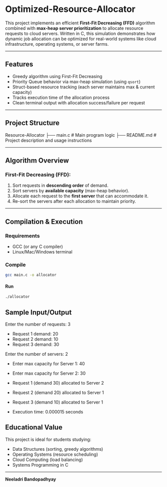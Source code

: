 # Optimized-Resource-Allocator

This project implements an efficient **First-Fit Decreasing (FFD)** algorithm combined with **max-heap server prioritization** to allocate resource requests to cloud servers. Written in C, this simulation demonstrates how dynamic job allocation can be optimized for real-world systems like cloud infrastructure, operating systems, or server farms.

---

##  Features

-  Greedy algorithm using First-Fit Decreasing
-  Priority Queue behavior via max-heap simulation (using `qsort`)
-  Struct-based resource tracking (each server maintains max & current capacity)
-  Tracks execution time of the allocation process
-  Clean terminal output with allocation success/failure per request

---

## Project Structure

 Resource-Allocator
├── main.c # Main program logic
├── README.md # Project description and usage instructions

---

## Algorithm Overview

### First-Fit Decreasing (FFD):
1. Sort requests in **descending order** of demand.
2. Sort servers by **available capacity** (max-heap behavior).
3. Allocate each request to the **first server** that can accommodate it.
4. Re-sort the servers after each allocation to maintain priority.

---

## Compilation & Execution

### Requirements
- GCC (or any C compiler)
- Linux/Mac/Windows terminal

### Compile
```bash
gcc main.c -o allocator
```

#### Run
```bash
./allocator
```

## Sample Input/Output

Enter the number of requests: 3
- Request 1 demand: 20
- Request 2 demand: 10
- Request 3 demand: 30

Enter the number of servers: 2
- Enter max capacity for Server 1: 40
- Enter max capacity for Server 2: 30

- Request 1 (demand 30) allocated to Server 2
- Request 2 (demand 20) allocated to Server 1
- Request 3 (demand 10) allocated to Server 1
- Execution time: 0.000015 seconds

## Educational Value

This project is ideal for students studying:
- Data Structures (sorting, greedy algorithms)
- Operating Systems (resource scheduling)
- Cloud Computing (load balancing)
- Systems Programming in C

---

**Neeladri Bandopadhyay**
